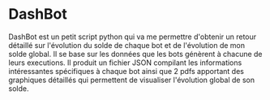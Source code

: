 # DashBot
DashBot est un petit script python qui va me permettre d'obtenir un retour détaillé sur l'évolution du solde de chaque bot et de l'évolution de mon solde global. Il se base sur les données que les bots génèrent à chacune de leurs executions. Il produit un fichier JSON compilant les informations intéressantes spécifiques à chaque bot ainsi que 2 pdfs apportant des graphiques détaillés qui permettent de visualiser l'évolution global de son solde. 
